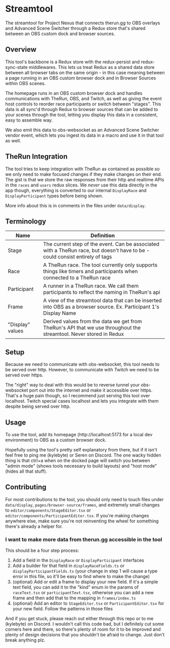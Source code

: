 # Streamtool

The streamtool for Project Nexus that connects therun.gg to OBS overlays and Advanced Scene Switcher through a Redux store that's shared between an OBS custom dock and browser sources.

## Overview

This tool's backbone is a Redux store with the redux-persist and redux-sync-state middlewares. This lets us treat Redux as a shared data store between all browser tabs on the same origin - in this case meaning between a page running in an OBS custom browser dock and in Browser Sources within OBS scenes.

The homepage runs in an OBS custom browser dock and handles communications with TheRun, OBS, and Twitch, as well as giving the event host controls to reorder race participants or switch between "stages". This data is all sync'd through Redux to browser sources that can be added to your scenes through the tool, letting you display this data in a consistent, easy to assemble way.

We also emit this data to obs-websocket as an Advanced Scene Switcher vendor event, which lets you ingest its data in a macro and use it in that tool as well.

## TheRun Integration

The tool tries to keep integration with TheRun as contained as possible so we only need to make focused changes if they make changes on their end. The gist is that we store the raw responses from their http and realtime APIs in the `races` and `users` redux slices. We _never_ use this data directly in the app though, everything is converted to our internal `DisplayRace` and `DisplayParticipant` types before being shown.

More info about this is in comments in the files under `data/display`.

## Terminology

| Name             | Definition                                                                                                                   |
| ---------------- | ---------------------------------------------------------------------------------------------------------------------------- |
| Stage            | The current step of the event. Can be associated with a TheRun race, but doesn't have to be - could consist entirely of tags |
| Race             | A TheRun race. The tool currently only supports things like timers and participants when connected to a TheRun race          |
| Participant      | A runner in a TheRun race. We call them participants to reflect the naming in TheRun's api                                   |
| Frame            | A view of the streamtool data that can be inserted into OBS as a browser source. Ex. Participant 1's Display Name            |
| "Display" values | Derived values from the data we get from TheRun's API that we use throughout the streamtool. Never stored in Redux           |

## Setup

Because we need to communicate with obs-websocket, this tool needs to be served over http. However, to communicate with Twitch we need to be served over https.

The "right" way to deal with this would be to reverse tunnel your obs-websocket port out into the internet and make it accessible over https. That's a huge pain though, so I recommend just serving this tool over localhost. Twitch special cases localhost and lets you integrate with them despite being served over http.

## Usage

To use the tool, add its homepage (http://localhost:5173 for a local dev environment) to OBS as a custom browser dock.

Hopefully using the tool's pretty self explanatory from there, but if it isn't feel free to ping me (kylebyte) or Seren on Discord. The one wacky hidden thing is that ctrl+a when on the docked page will switch you between "admin mode" (shows tools necessary to build layouts) and "host mode" (hides all that stuff).

## Contributing

For most contributions to the tool, you should only need to touch files under `data/display`, `pages/browser-source/frames`, and extremely small changes to `editor/components/StageEditor.tsx` or `editor/components/ParticipantEditor.tsx`. If you're making changes anywhere else, make sure you're not reinventing the wheel for something there's already a helper for.

### I want to make more data from therun.gg accessible in the tool

This should be a four step process:

1. Add a field in the `DisplayRace` or `DisplayParticipant` interfaces
2. Add a builder for that field in `displayRaceFields.ts` or `displayParticipantFields.ts` (your change in step 1 will cause a type error in this file, so it'll be easy to find where to make the change)
3. (optional) Add or edit a frame to display your new field. If it's a simple text field, you can add it to the "kind" enum in the params of `raceText.tsx` or `participantText.tsx`, otherwise you can add a new frame and then add that to the mapping in `frames/index.ts`
4. (optional) Add an editor to `StageEditor.tsx` or `ParticipantEditor.tsx` for your new field. Follow the patterns in those files

And if you get stuck, please reach out either through this repo or to me (kylebyte) on Discord. I wouldn't call this code bad, but I definitely cut some corners here and there, so there's plenty of room for it to be improved and plenty of design decisions that you shouldn't be afraid to change. Just don't break anything plz.
